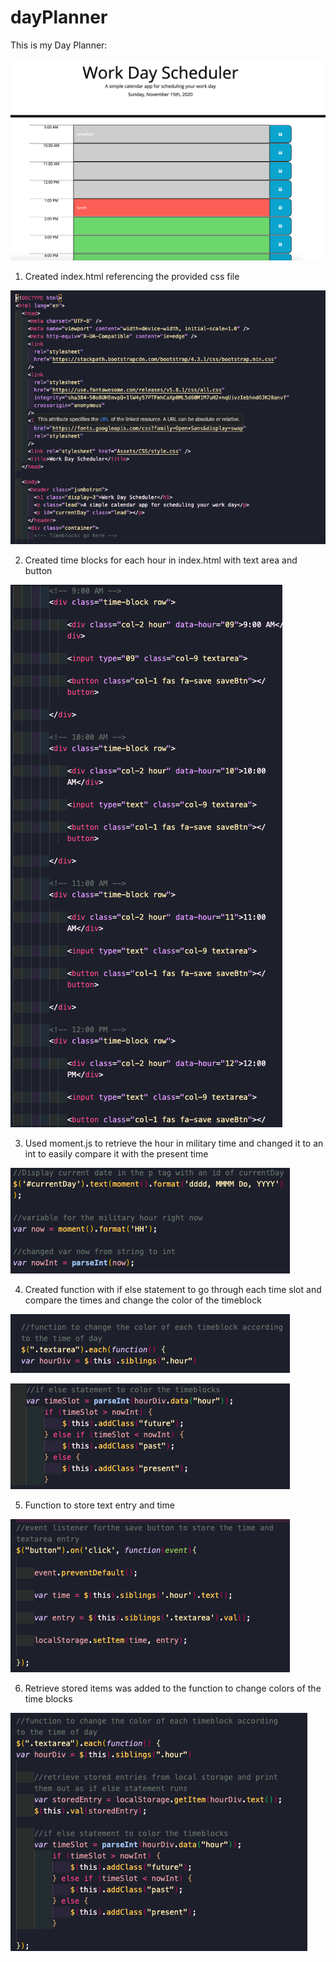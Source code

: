 # dayPlanner
This is my Day Planner:

![Day Planner](Assets/Images/img1.png)

1. Created index.html referencing the provided css file

![index.html](Assets/Images/img2.png)

2. Created time blocks for each hour in index.html with text area and button

![Time Blocks](Assets/Images/img3.png)

3. Used moment.js to retrieve the hour in military time  and changed it to an int to easily compare it with the present time

![moment.js](Assets/Images/img4.png)

4. Created function with if else statement to go through each time slot and compare the times and change the color of the timeblock

![function](Assets/Images/img6.png)

![if else statement](Assets/Images/img5.png)

5. Function to store text entry and time

![store values](Assets/Images/img7.png)

6. Retrieve stored items was added to the function to change colors of the time blocks

![get item](Assets/Images/img8.png)
